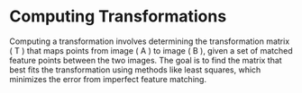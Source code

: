 # Computing Transformations

Computing a transformation involves determining the transformation matrix \( T \) that maps points from image \( A \) to image \( B \), given a set of matched feature points between the two images. The goal is to find the matrix that best fits the transformation using methods like least squares, which minimizes the error from imperfect feature matching.
